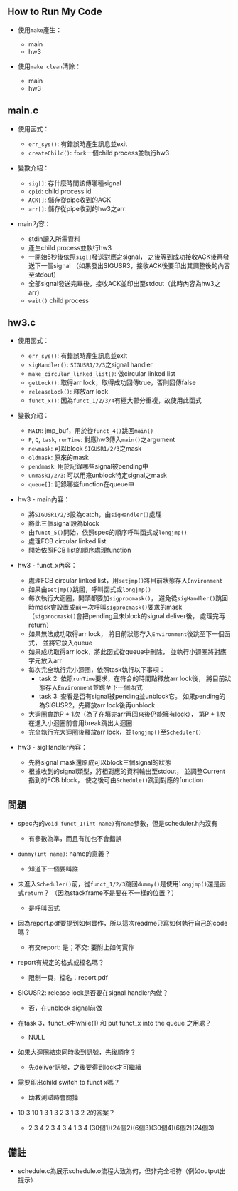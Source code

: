 ## How to Run My Code
* 使用`make`產生：
	* main
	* hw3
	
* 使用`make clean`清除：
	* main
	* hw3


## main.c
* 使用函式：
	* `err_sys()`: 有錯誤時產生訊息並exit
	* `createChild()`: `fork`一個child process並執行hw3

* 變數介紹：
	* `sig[]`: 存什麼時間該傳哪種signal
	* `cpid`: child process id
	* `ACK[]`: 儲存從pipe收到的ACK
	* `arr[]`: 儲存從pipe收到的hw3之arr

* main內容：
	* stdin讀入所需資料
	* 產生child process並執行hw3
	* 一開始5秒後依照`sig[]`發送對應之signal，
	之後等到成功接收ACK後再發送下一個signal
	（如果發出SIGUSR3，接收ACK後要印出其調整後的內容至stdout）
	* 全部signal發送完畢後，接收ACK並印出至stdout（此時內容為hw3之arr）
	* `wait()` child process


## hw3.c
* 使用函式：
	* `err_sys()`: 有錯誤時產生訊息並exit
	* `sigHandler()`: `SIGUSR1/2/3`之signal handler
	* `make_circular_linked_list()`: 做circular linked list
	* `getLock()`: 取得arr lock，取得成功回傳true，否則回傳false
	* `releaseLock()`: 釋放arr lock
	* `funct_x()`: 因為`funct_1/2/3/4`有極大部分重複，故使用此函式

* 變數介紹：
	* `MAIN`: jmp_buf，用於從`funct_4()`跳回`main()`
	* `P`, `Q`, `task`, `runTime`: 對應hw3傳入`main()`之argument
	* `newmask`: 可以block `SIGUSR1/2/3`之mask
	* `oldmask`: 原來的mask
	* `pendmask`: 用於記錄哪些signal被pending中
	* `unmask1/2/3`: 可以用來unblock特定signal之mask
	* `queue[]`: 記錄哪些function在queue中

* hw3 - main內容：
	* 將`SIGUSR1/2/3`設為catch，由`sigHandler()`處理
	* 將此三個signal設為block
	* 由`funct_5()`開始，依照spec的順序呼叫函式或`longjmp()`
	* 處理FCB circular linked list
	* 開始依照FCB list的順序處理function

* hw3 - funct_x內容：
	* 處理FCB circular linked list，用`setjmp()`將目前狀態存入`Environment`
	* 如果由`setjmp()`跳回，呼叫函式或`longjmp()`
	* 每次執行大迴圈，開頭都要加`sigprocmask()`，
	避免從`sigHandler()`跳回時mask會設置成前一次呼叫`sigprocmask()`要求的mask
	（`sigprocmask()`會把pending且未block的signal deliver後，
	處理完再return）
	* 如果無法成功取得arr lock，
	將目前狀態存入`Environment`後跳至下一個函式，	並將它放入queue
	* 如果成功取得arr lock，將此函式從queue中刪除，
	並執行小迴圈將對應字元放入arr
	* 每次完全執行完小迴圈，依照task執行以下事項：
		- task 2: 依照`runTime`要求，在符合的時間點釋放arr lock後，
		將目前狀態存入`Environment`並跳至下一個函式
		- task 3: 查看是否有signal被pending並unblock它。
		如果pending的為SIGUSR2，先釋放arr lock後再unblock
	* 大迴圈會跑P + 1次（為了在填完arr再回來後仍能擁有lock），
	第P + 1次在進入小迴圈前會用break跳出大迴圈
	* 完全執行完大迴圈後釋放arr lock，並`longjmp()`至`Scheduler()`

* hw3 - sigHandler內容：
	* 先將signal mask還原成可以block三個signal的狀態
	* 根據收到的signal類型，將相對應的資料輸出至stdout，
	並調整Current指到的FCB block，
	使之後可由`Schedule()`跳到對應的function

## 問題
* spec內的`void funct_1(int name)`有`name`參數，但是scheduler.h內沒有
	- 有參數為準，而且有加也不會錯誤

* `dummy(int name)`: name的意義？
	- 知道下一個要叫誰

* 未進入`Scheduler()`前，從`funct_1/2/3`跳回`dummy()`是使用`longjmp()`還是函式`return`？
（因為stackframe不是要在不一樣的位置？）
	- 是呼叫函式

* 因為report.pdf要提到如何實作，所以這次readme只寫如何執行自己的code嗎？
	- 有交report: 是；不交: 要附上如何實作
	
* report有規定的格式或檔名嗎？
	- 限制一頁，檔名：report.pdf

* SIGUSR2: release lock是否要在signal handler內做？
	- 否，在unblock signal前做

* 在task 3，funct_x中while(1) 和 put funct_x into the queue 之用處？
	- NULL

* 如果大迴圈結束同時收到訊號，先後順序？
	- 先deliver訊號，之後要得到lock才可繼續

* 需要印出child switch to funct x嗎？
	- 助教測試時會關掉

* 	10 3
	10
	1 3 1 3 2 3 1 3 2 2的答案？
	- 2 3 4
	  2 3 4
	  3 4
	  1 3 4
	  (30個1)(24個2)(6個3)(30個4)(6個2)(24個3)

## 備註
* schedule.c為展示schedule.o流程大致為何，但非完全相符（例如output出提示）
